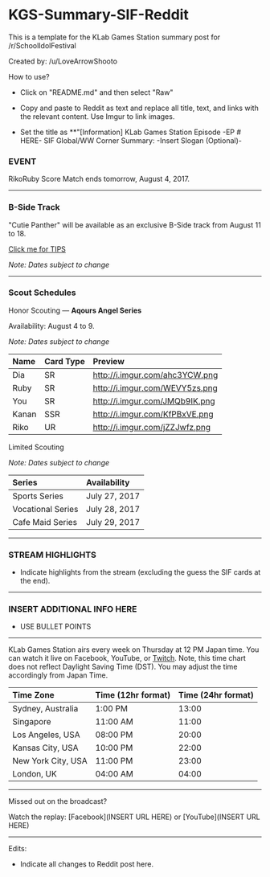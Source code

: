 # KGS-Summary-SIF-Reddit
This is a template for the KLab Games Station summary post for /r/SchoolIdolFestival

Created by: /u/LoveArrowShooto

How to use?

- Click on "README.md" and then select "Raw"

- Copy and paste to Reddit as text and replace all title, text, and links with the relevant content. Use Imgur to link images.

- Set the title as **"[Information] KLab Games Station Episode -EP # HERE- SIF Global/WW Corner Summary: -Insert Slogan (Optional)-


### EVENT

RikoRuby Score Match ends tomorrow, August 4, 2017.

_______

### B-Side Track

"Cutie Panther" will be available as an exclusive B-Side track from August 11 to 18.

[Click me for TIPS](http://i.imgur.com/hFZNcjR.png)

*Note: Dates subject to change*

_______

### Scout Schedules

Honor Scouting — **Aqours Angel Series**

Availability: August 4 to 9.

*Note: Dates subject to change*

Name | Card Type| Preview
:--|:--|:--
Dia | SR | http://i.imgur.com/ahc3YCW.png
Ruby | SR | http://i.imgur.com/WEVY5zs.png
You | SR | http://i.imgur.com/JMQb9IK.png
Kanan | SSR | http://i.imgur.com/KfPBxVE.png
Riko | UR | http://i.imgur.com/jZZJwfz.png

Limited Scouting

*Note: Dates subject to change*

Series | Availability 
:--|:--
Sports Series | July 27, 2017
Vocational Series | July 28, 2017
Cafe Maid Series | July 29, 2017

_______

### STREAM HIGHLIGHTS

* Indicate highlights from the stream (excluding the guess the SIF cards at the end).

_______

### INSERT ADDITIONAL INFO HERE

* USE BULLET POINTS

_______

KLab Games Station airs every week on Thursday at 12 PM Japan time. You can watch it live on Facebook, YouTube, or [Twitch](https://www.twitch.tv/klabgamesstation). Note, this time chart does not reflect Daylight Saving Time (DST). You may adjust the time accordingly from Japan Time. 

Time Zone | Time (12hr format) | Time (24hr format)
:--|:--|:--
Sydney, Australia | 1:00 PM | 13:00
Singapore | 11:00 AM | 11:00 
Los Angeles, USA | 08:00 PM | 20:00
Kansas City, USA | 10:00 PM | 22:00
New York City, USA | 11:00 PM | 23:00
London, UK | 04:00 AM | 04:00

_______

Missed out on the broadcast? 

Watch the replay: [Facebook](INSERT URL HERE) or [YouTube](INSERT URL HERE)

_______

Edits:

* Indicate all changes to Reddit post here.
